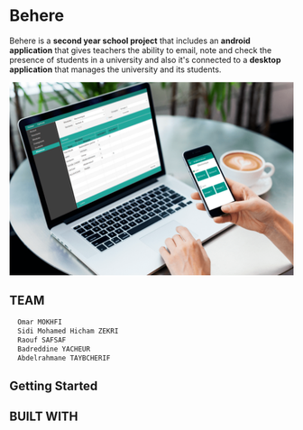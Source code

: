 # Behere
Behere is a **second year school project** that includes an **android application** that gives teachers the ability to email, note and check the presence of students in a university and also it's connected to a **desktop application** that manages the university and its students.

![Application Preview](/behere.png)

##  TEAM
      Omar MOKHFI
      Sidi Mohamed Hicham ZEKRI
      Raouf SAFSAF
      Badreddine YACHEUR
      Abdelrahmane TAYBCHERIF

## Getting Started

## BUILT WITH

